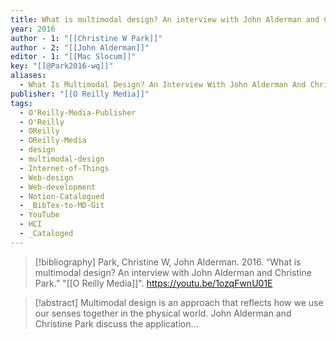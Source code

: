 ```yaml
---
title: What is multimodal design? An interview with John Alderman and Christine Park
year: 2016
author - 1: "[[Christine W Park]]"
author - 2: "[[John Alderman]]"
editor - 1: "[[Mac Slocum]]"
key: "[[@Park2016-wq]]"
aliases:
  - What Is Multimodal Design? An Interview With John Alderman And Christine Park
publisher: "[[O Reilly Media]]"
tags:
  - O'Reilly-Media-Publisher
  - O'Reilly
  - OReilly
  - OReilly-Media
  - design
  - multimodal-design
  - Internet-of-Things
  - Web-design
  - Web-development
  - Notion-Catalogued
  - _BibTex-to-MD-Git
  - YouTube
  - HCI
  - _Cataloged
---
```


> [!bibliography]
> Park, Christine W, John Alderman. 2016. “What is multimodal design? An interview with John Alderman and Christine Park.” "[[O Reilly Media]]". https://youtu.be/1ozqFwnU01E

> [!abstract]
> Multimodal design is an approach that reflects how we use our senses together in the physical world. John Alderman and Christine Park discuss the application...
